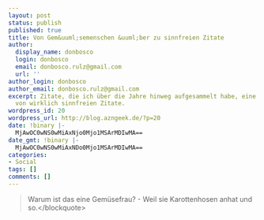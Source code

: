 ```yaml
---
layout: post
status: publish
published: true
title: Von Gem&uuml;semenschen &uuml;ber zu sinnfreien Zitate
author:
  display_name: donbosco
  login: donbosco
  email: donbosco.rulz@gmail.com
  url: ''
author_login: donbosco
author_email: donbosco.rulz@gmail.com
excerpt: Zitate, die ich über die Jahre hinweg aufgesammelt habe, eine kleine Zusammenfassung
  von wirklich sinnfreien Zitate.
wordpress_id: 20
wordpress_url: http://blog.azngeek.de/?p=20
date: !binary |-
  MjAwOC0wNS0wMiAxNjo0Mjo1MSArMDIwMA==
date_gmt: !binary |-
  MjAwOC0wNS0wMiAxNDo0Mjo1MSArMDIwMA==
categories:
- Social
tags: []
comments: []
---
```

<blockquote>Warum ist das eine Gem&uuml;sefrau? - Weil sie Karottenhosen anhat und so.<&#47;blockquote></p>
